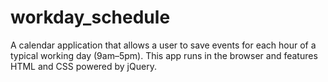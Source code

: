 # workday_schedule

A calendar application that allows a user to save events for each hour of a typical working day (9am–5pm). This app runs in the browser and features HTML and CSS powered by jQuery.

